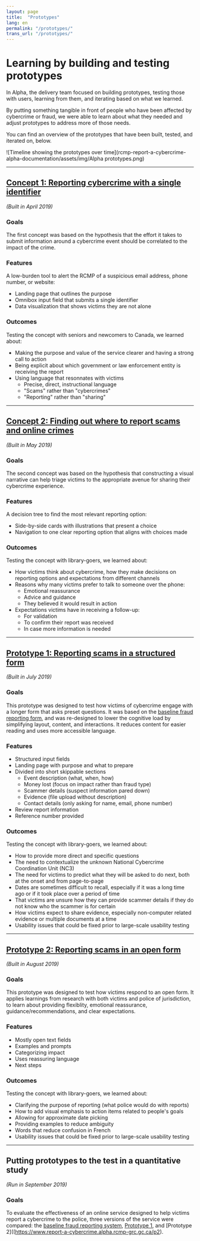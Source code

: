 ```yaml
---
layout: page
title:  "Prototypes"
lang: en
permalink: "/prototypes/"
trans_url: "/prototypes/"
---
```


# Learning by building and testing prototypes

In Alpha, the delivery team focused on building prototypes, testing those with users, learning from them, and iterating based on what we learned. 

By putting something tangible in front of people who have been affected by cybercrime or fraud, we were able to learn about what they needed and adjust prototypes to address more of those needs. 

You can find an overview of the prototypes that have been built, tested, and iterated on, below.

![Timeline showing the prototypes over time](rcmp-report-a-cybercrime-alpha-documentation/assets/img/Alpha prototypes.png)

---

## [Concept 1: Reporting cybercrime with a single identifier](https://rac-concept-1.herokuapp.com/) 
*(Built in April 2019)*

### Goals
The first concept was based on the hypothesis that the effort it takes to submit information around a cybercrime event should be correlated to the impact of the crime. 

### Features
A low-burden tool to alert the RCMP of a suspicious email address, phone number, or website:
 * Landing page that outlines the purpose
 * Omnibox input field that submits a single identifier
 * Data visualization that shows victims they are not alone

### Outcomes
Testing the concept with seniors and newcomers to Canada, we learned about:
 * Making the purpose and value of the service clearer and having a strong call to action
 * Being explicit about which government or law enforcement entity is receiving the report
 * Using language that resonnates with victims
   * Precise, direct, instructional language
   * "Scams" rather than "cybercrimes"
   * "Reporting" rather than "sharing"
   
 ---

## [Concept 2: Finding out where to report scams and online crimes](https://rac-concept-2.herokuapp.com/) 
*(Built in May 2019)*

### Goals
The second concept was based on the hypothesis that constructing a visual narrative can help triage victims to the appropriate avenue for sharing their cybercrime experience.

### Features
A decision tree to find the most relevant reporting option:
 * Side-by-side cards with illustrations that present a choice 
 * Navigation to one clear reporting option that aligns with choices made  
 
### Outcomes
Testing the concept with library-goers, we learned about:
 * How victims think about cybercrime, how they make decisions on reporting options and expectations from different channels
 * Reasons why many victims prefer to talk to someone over the phone:
   * Emotional reassurance
   * Advice and guidance
   * They believed it would result in action
 * Expectations victims have in receiving a follow-up:
   * For validation
   * To confirm their report was received
   * In case more information is needed
  
---

## [Prototype 1: Reporting scams in a structured form](https://www.report-a-cybercrime.alpha.rcmp-grc.gc.ca/p1) 
*(Built in July 2019)*

### Goals
This prototype was designed to test how victims of cybercrime engage with a longer form that asks preset questions. It was based on the [baseline fraud reporting form](https://report-a-cybercrime.alpha.rcmp-grc.gc.ca/CAFCFRS/), and was re-designed to lower the cognitive load by simplifying layout, content, and interactions. It reduces content for easier reading and uses more accessible language.

### Features
 * Structured input fields
 * Landing page with purpose and what to prepare
 * Divided into short skippable sections
   * Event description (what, when, how)
   * Money lost (focus on impact rather than fraud type)
   * Scammer details (suspect information pared down)
   * Evidence (file upload without description)
   * Contact details (only asking for name, email, phone number)
 * Review report information
 * Reference number provided

### Outcomes
Testing the concept with library-goers, we learned about:
 * How to provide more direct and specific questions
 * The need to contextualize the unknown National Cybercrime Coordination Unit (NC3)
 * The need for victims to predict what they will be asked to do next, both at the onset and from page-to-page
 * Dates are sometimes difficult to recall, especially if it was a long time ago or if it took place over a period of time
 * That victims are unsure how they can provide scammer details if they do not know who the scammer is for certain
 * How victims expect to share evidence, especially non-computer related evidence or multiple documents at a time
 * Usability issues that could be fixed prior to large-scale usability testing

---

## [Prototype 2: Reporting scams in an open form](https://www.report-a-cybercrime.alpha.rcmp-grc.gc.ca/p2) 
*(Built in August 2019)*

### Goals
This prototype was designed to test how victims respond to an open form. It applies learnings from research with both victims and police of jurisdiction, to learn about providing flexiblity, emotional reassurance, guidance/recommendations, and clear expectations.

### Features
 * Mostly open text fields
 * Examples and prompts
 * Categorizing impact
 * Uses reassuring language
 * Next steps

### Outcomes
Testing the concept with library-goers, we learned about:
 * Clarifying the purpose of reporting (what police would do with reports)
 * How to add visual emphasis to action items related to people's goals
 * Allowing for approximate date picking
 * Providing examples to reduce ambiguity
 * Words that reduce confusion in French
 * Usability issues that could be fixed prior to large-scale usability testing

---

## Putting prototypes to the test in a quantitative study
*(Run in September 2019)*

### Goals
To evaluate the effectiveness of an online service designed to help victims report a cybercrime to the police, three versions of the service were compared: the [baseline fraud reporting system](https://report-a-cybercrime.alpha.rcmp-grc.gc.ca/CAFCFRS/), [Prototype 1](https://www.report-a-cybercrime.alpha.rcmp-grc.gc.ca/p1), and [Prototype 2]((https://www.report-a-cybercrime.alpha.rcmp-grc.gc.ca/p2).



